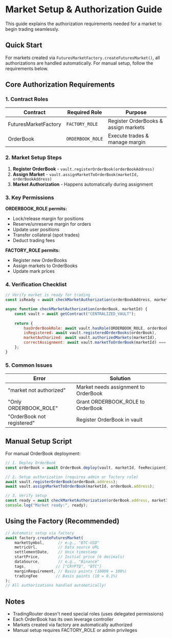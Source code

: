 # Market Setup & Authorization Guide

This guide explains the authorization requirements needed for a market to begin trading seamlessly.

## Quick Start

For markets created via `FuturesMarketFactory.createFuturesMarket()`, all authorizations are handled automatically. For manual setup, follow the requirements below.

## Core Authorization Requirements

### 1. Contract Roles

| Contract | Required Role | Purpose |
|----------|--------------|---------|
| FuturesMarketFactory | `FACTORY_ROLE` | Register OrderBooks & assign markets |
| OrderBook | `ORDERBOOK_ROLE` | Execute trades & manage margin |

### 2. Market Setup Steps

1. **Register OrderBook** - `vault.registerOrderBook(orderBookAddress)`
2. **Assign Market** - `vault.assignMarketToOrderBook(marketId, orderBookAddress)`
3. **Market Authorization** - Happens automatically during assignment

### 3. Key Permissions

**ORDERBOOK_ROLE permits:**
- Lock/release margin for positions
- Reserve/unreserve margin for orders
- Update user positions
- Transfer collateral (spot trades)
- Deduct trading fees

**FACTORY_ROLE permits:**
- Register new OrderBooks
- Assign markets to OrderBooks
- Update mark prices

### 4. Verification Checklist

```javascript
// Verify market is ready for trading
const isReady = await checkMarketAuthorization(orderBookAddress, marketId);

async function checkMarketAuthorization(orderBook, marketId) {
    const vault = await getContract("CENTRALIZED_VAULT");
    
    return {
        hasOrderBookRole: await vault.hasRole(ORDERBOOK_ROLE, orderBook),
        isRegistered: await vault.registeredOrderBooks(orderBook),
        marketAuthorized: await vault.authorizedMarkets(marketId),
        correctAssignment: await vault.marketToOrderBook(marketId) === orderBook
    };
}
```

### 5. Common Issues

| Error | Solution |
|-------|----------|
| "market not authorized" | Market needs assignment to OrderBook |
| "Only ORDERBOOK_ROLE" | Grant ORDERBOOK_ROLE to OrderBook |
| "OrderBook not registered" | Register OrderBook in vault |

## Manual Setup Script

For manual OrderBook deployment:

```javascript
// 1. Deploy OrderBook
const orderBook = await OrderBook.deploy(vault, marketId, feeRecipient);

// 2. Setup authorization (requires admin or factory role)
await vault.registerOrderBook(orderBook.address);
await vault.assignMarketToOrderBook(marketId, orderBook.address);

// 3. Verify setup
const ready = await checkMarketAuthorization(orderBook.address, marketId);
console.log("Market ready:", ready);
```

## Using the Factory (Recommended)

```javascript
// Automatic setup via factory
await factory.createFuturesMarket(
    marketSymbol,      // e.g., "BTC-USD"
    metricUrl,         // Data source URL
    settlementDate,    // Unix timestamp
    startPrice,        // Initial price (6 decimals)
    dataSource,        // e.g., "Binance"
    tags,             // ["CRYPTO", "BTC"]
    marginRequirement, // Basis points (10000 = 100%)
    tradingFee        // Basis points (10 = 0.1%)
);
// All authorizations handled automatically!
```

## Notes

- TradingRouter doesn't need special roles (uses delegated permissions)
- Each OrderBook has its own leverage controller
- Markets created via factory are automatically authorized
- Manual setup requires FACTORY_ROLE or admin privileges

